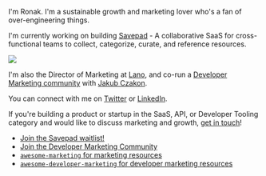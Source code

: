 I'm Ronak. I'm a sustainable growth and marketing lover who's a fan of over-engineering things.

I'm currently working on building [Savepad](https://savepad.app) - A collaborative SaaS for cross-functional teams to collect, categorize, curate, and reference resources.

[<img src="https://savepad.app/wp-content/uploads/Savepad-By-your-side-when-inspiration-hits.png">](https://savepad.app)

I'm also the Director of Marketing at [Lano](https://lano.io), and co-run a [Developer Marketing community](https://marketingto.dev/) with [Jakub Czakon](https://twitter.com/jczakon/).

You can connect with me on [Twitter](https://twitter.com/gunnyganatra) or [LinkedIn](https://linkedin.com/in/ronakganatra).

If you're building a product or startup in the SaaS, API, or Developer Tooling category and would like to discuss marketing and growth, [get in touch](https://ronakganatra.com/contact)!

- [Join the Savepad waitlist!](https://savepad.app)
- [Join the Developer Marketing Community](https://marketingto.dev)
- [`awesome-marketing` for marketing resources](https://github.com/ronakganatra/awesome-marketing)
- [`awesome-developer-marketing` for developer marketing resources](https://github.com/ronakganatra/awesome-developer-marketing)
